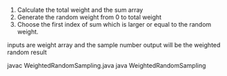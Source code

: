 1. Calculate the total weight and the sum array
2. Generate the random weight from 0 to total weight
3. Choose the first index of sum which is larger or equal to the random weight.

inputs are weight array and the sample number
output will be the weighted random result

javac WeightedRandomSampling.java
java WeightedRandomSampling
